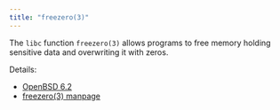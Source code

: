 ```yaml
---
title: "freezero(3)"
---
```


The `libc` function `freezero(3)`  allows programs to free memory holding
sensitive data and overwriting it with zeros.

Details:

* [OpenBSD 6.2](https://www.openbsd.org/62.html)
* [freezero(3) manpage](https://man.openbsd.org/freezero.3)

